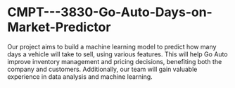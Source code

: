 # CMPT---3830-Go-Auto-Days-on-Market-Predictor
Our project aims to build a machine learning model to predict how many days a vehicle will take to sell, using various features. This will help Go Auto improve inventory management and pricing decisions, benefiting both the company and customers. Additionally, our team will gain valuable experience in data analysis and machine learning.
